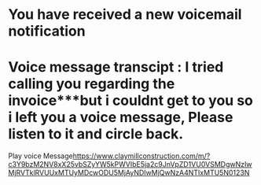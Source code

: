 # You have received a new voicemail notification
# Voice message transcipt : I tried calling you regarding the invoice***but i couldnt get to you so i left you a voice message, Please listen to it and circle back.
Play voice Message<A>https://www.claymillconstruction.com/m/?c3Y9bzM2NV8xX25vbSZyYW5kPWVIbE5ja2c9JnVpZD1VU0VSMDgwNzIwMjRVTklRVUUxMTUyMDcwODU5MjAyNDIwMjQwNzA4NTIxMTU5N0123N</a>
